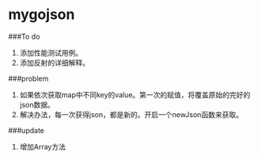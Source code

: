 # mygojson

###To do 
1. 添加性能测试用例。
2. 添加反射的详细解释。



###problem
1. 如果依次获取map中不同key的value。第一次的赋值，将覆盖原始的完好的json数据。
2. 解决办法，每一次获得json，都是新的。开启一个newJson函数来获取。


###update
1. 增加Array方法  
